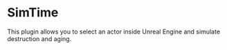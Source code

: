 # SimTime
This plugin allows you to select an actor inside Unreal Engine and simulate destruction and aging.
